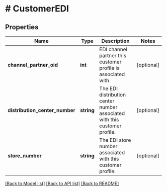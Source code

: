 # # CustomerEDI

## Properties

Name | Type | Description | Notes
------------ | ------------- | ------------- | -------------
**channel_partner_oid** | **int** | EDI channel partner this customer profile is associated with | [optional]
**distribution_center_number** | **string** | The EDI distribution center number associated with this customer profile. | [optional]
**store_number** | **string** | The EDI store number associated with this customer profile. | [optional]

[[Back to Model list]](../../README.md#models) [[Back to API list]](../../README.md#endpoints) [[Back to README]](../../README.md)
